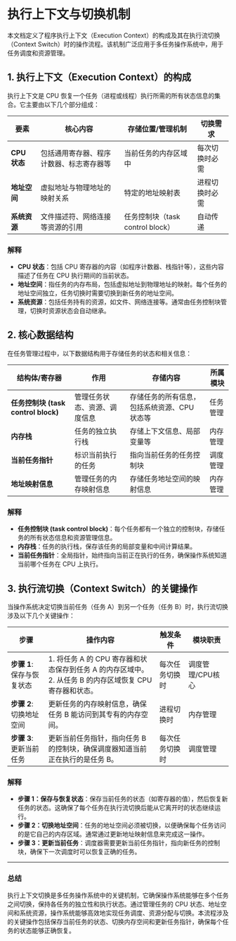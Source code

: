 # 执行上下文与切换机制

本文档定义了程序执行上下文（Execution Context）的构成及其在执行流切换（Context Switch）时的操作流程。该机制广泛应用于多任务操作系统中，用于任务调度和资源管理。

## 1. 执行上下文（Execution Context）的构成

执行上下文是 CPU 恢复一个任务（进程或线程）执行所需的所有状态信息的集合。它主要由以下几个部分组成：

| 要素           | 核心内容                                    | 存储位置/管理机制               | 切换需求       |
|----------------|---------------------------------------------|---------------------------------|----------------|
| **CPU 状态**   | 包括通用寄存器、程序计数器、标志寄存器等      | 当前任务的内存区域中           | 每次切换时必需 |
| **地址空间**   | 虚拟地址与物理地址的映射关系                | 特定的地址映射表               | 进程切换时必需 |
| **系统资源**   | 文件描述符、网络连接等资源的引用            | 任务控制块（task control block） | 自动传递       |

### 解释
- **CPU 状态**：包括 CPU 寄存器的内容（如程序计数器、栈指针等），这些内容描述了任务在 CPU 执行期间的当前状态。
- **地址空间**：指任务的内存布局，包括虚拟地址到物理地址的映射。每个任务的地址空间独立，任务切换时需要切换到新任务的地址空间。
- **系统资源**：包括任务持有的资源，如文件、网络连接等。通常由任务控制块管理，切换时资源状态会自动继承。

## 2. 核心数据结构

在任务管理过程中，以下数据结构用于存储任务的状态和相关信息：

| 结构体/寄存器    | 作用                           | 存储内容                          | 所属模块        |
|------------------|--------------------------------|----------------------------------|-----------------|
| **任务控制块 (task control block)** | 管理任务状态、资源、调度信息 | 存储任务的所有信息，包括系统资源、CPU 状态等 | 任务管理        |
| **内存栈**       | 任务的独立执行栈               | 存储上下文信息、局部变量等       | 内存管理        |
| **当前任务指针** | 标识当前执行的任务             | 指向当前任务的任务控制块        | 调度管理        |
| **地址映射信息** | 管理任务的内存映射信息         | 存储任务地址空间的映射信息       | 内存管理        |

### 解释
- **任务控制块 (task control block)**：每个任务都有一个独立的控制块，存储任务的所有状态信息和资源管理信息。
- **内存栈**：任务的执行栈，保存该任务的局部变量和中间计算结果。
- **当前任务指针**：全局指针，始终指向当前正在执行的任务，确保操作系统知道当前哪个任务在 CPU 上执行。

## 3. 执行流切换（Context Switch）的关键操作

当操作系统决定切换当前任务（任务 A）到另一个任务（任务 B）时，执行流切换涉及以下几个关键操作：

| 步骤             | 操作内容                                                                   | 触发条件           | 模块职责           |
|------------------|----------------------------------------------------------------------------|--------------------|--------------------|
| **步骤 1**: 保存与恢复状态 | 1. 将任务 A 的 CPU 寄存器和状态保存到任务 A 的内存区域中。<br>2. 从任务 B 的内存区域恢复 CPU 寄存器和状态。 | 每次任务切换时     | 调度管理/CPU核心   |
| **步骤 2**: 切换地址空间    | 更新任务的内存映射信息，确保任务 B 能访问到其专有的内存空间。             | 进程切换时         | 内存管理           |
| **步骤 3**: 更新当前任务    | 更新当前任务指针，指向任务 B 的控制块，确保调度器知道当前正在执行的是任务 B。 | 每次任务切换时     | 调度管理           |

### 解释
- **步骤 1：保存与恢复状态**：保存当前任务的状态（如寄存器的值），然后恢复新任务的状态。这确保了每个任务在执行流切换后能从它离开时的状态继续运行。
- **步骤 2：切换地址空间**：任务的地址空间必须被切换，以便确保每个任务访问的是它自己的内存区域。通常通过更新地址映射信息来完成这一操作。
- **步骤 3：更新当前任务**：调度器需要更新当前任务指针，指向新任务的控制块，确保下一次调度时可以恢复正确的任务。

---

### 总结

执行上下文切换是多任务操作系统中的关键机制，它确保操作系统能够在多个任务之间切换，保持各任务的独立性和执行状态。通过管理任务的 CPU 状态、地址空间和系统资源，操作系统能够高效地实现任务调度、资源分配与切换。本流程涉及的关键操作包括保存当前任务的状态、切换内存空间和更新任务指针，确保每个任务的状态能够正确恢复。
